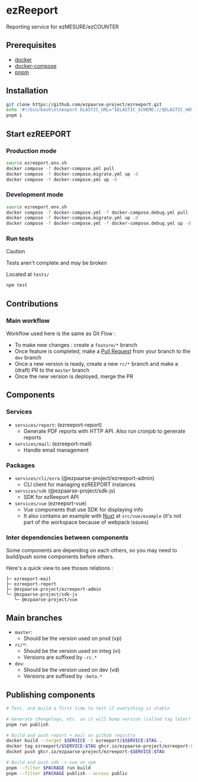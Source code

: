 # ezReeport

Reporting service for ezMESURE/ezCOUNTER

## Prerequisites
* [docker](https://www.docker.com/)
* [docker-compose](https://docs.docker.com/compose/)
* [pnpm](https://pnpm.io/)

## Installation

```bash
git clone https://github.com/ezpaarse-project/ezreeport.git
echo '#!/bin/bash\n\nexport ELASTIC_URL="$ELASTIC_SCHEME://$ELASTIC_HOST:$ELASTIC_PORT"\n\nexport DATABASE_URL="$DATABASE_PROTOCOL://$DATABASE_USER:$DATABASE_PASSWORD@$DATABASE_HOST:$DATABASE_PORT/$DATABASE_DB?schema=default"' > ezreeport.local.env.sh
pnpm i
```

## Start ezREEPORT

### Production mode

```bash
source ezreeport.env.sh
docker compose -f docker-compose.yml pull
docker compose -f docker-compose.migrate.yml up -d
docker compose -f docker-compose.yml up -d
```

### Development mode

```bash
source ezreeport.env.sh
docker compose -f docker-compose.yml -f docker-compose.debug.yml pull
docker compose -f docker-compose.migrate.yml up -d
docker compose -f docker-compose.yml -f docker-compose.debug.yml up -d
```

### Run tests

> [!CAUTION]
> Tests aren't complete and may be broken


Located at `tests/`

```sh
npm test
```

## Contributions

### Main workflow

Workflow used here is the same as Git Flow :

- To make new changes : create a `feature/*` branch
- Once feature is completed, make a [Pull Request](https://github.com/ezpaarse-project/ezreeport/compare) from your branch to the `dev` branch
- Once a new version is ready, create a new `rc/*` branch and make a (draft) PR to the `master` branch
- Once the new version is deployed, merge the PR

## Components

### Services

- `services/report`: (ezreeport-report)
  - Generate PDF reports with HTTP API. Also run cronjob to generate reports
- `services/mail`: (ezreeport-mail)
  - Handle email management


### Packages

- `services/cli/ezra` (@ezpaarse-project/ezreeport-admin)
  - CLI client for managing ezREEPORT instances
- `services/sdk` (@ezpaarse-project/sdk-js)
  - SDK for ezReeport API
- `services/vue` (ezreeport-vue)
  - Vue components that use SDK for displaying info
  - It also contains an example with [Nuxt](https://nuxtjs.org/) at `src/vue/example` (it's not part of the workspace because of webpack issues)

### Inter dependencies between components

Some components are depending on each others, so you may need to build/push some components before others.

Here's a quick view to see thoses relations :

```
├─ ezreeport-mail
├─ ezreeport-report
├─ @ezpaarse-project/ezreeport-admin
└─ @ezpaarse-project/sdk-js
   └─ @ezpaarse-project/vue
```

## Main branches

- `master`:
  - Should be the version used on prod (vp)
- `rc/*`:
  - Should be the version used on integ (vi)
  - Versions are suffixed by `-rc.*`
- `dev`:
  - Should be the version used on dev (vd)
  - Versions are suffixed by `-beta.*`

## Publishing components

```bash
# Test, and build a first time to test if everything is stable

# Generate changelogs, etc. as it will bump version (called tag later)
pnpm run publish

# Build and push report + mail on github registry
docker build --target $SERVICE -t ezreeport/$SERVICE:$TAG .
docker tag ezreeport/$SERVICE:$TAG ghcr.io/ezpaarse-project/ezreeport-$SERVICE:$TAG
docket push ghcr.io/ezpaarse-project/ezreeport-$SERVICE:$TAG

# Build and push sdk -> vue on npm
pnpm --filter $PACKAGE run build
pnpm --filter $PACKAGE publish --access public
```